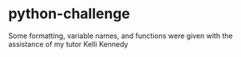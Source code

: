 # python-challenge
Some formatting, variable names, and functions were given with the assistance of my tutor Kelli Kennedy
